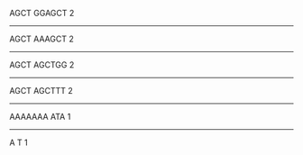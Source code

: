 AGCT
GGAGCT
2

---

AGCT
AAAGCT
2

---

AGCT
AGCTGG
2

---

AGCT
AGCTTT
2

---

AAAAAAA
ATA
1

---

A
T
1
